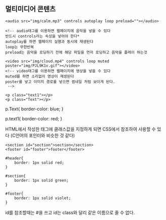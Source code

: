 ## 멀티미디어 콘텐츠

    <audio src="img/calm.mp3" controls autoplay loop preload=""></audio>
    
    <!-- audio태그를 이용하면 웹페이지에 음악을 넣을 수 있다
	반드시 controls라는 속성을 넣어야 한다*
	autoplay를 하면 웹페이지 실행과 동시에 재생된다
	loop는 무한반복
	preload는 음악을 로딩하기 전에 해당 파일을 먼저 로딩하고 음악을 플레이 하는것

    <video src="img/cloud.mp4" controls loop muted poster="img/PJL9K1v.gif"></video>
    <!-- video태그를 이용하면 웹페이지에 영상을 넣을 수 있다
	muted를 하면 소리없이 영상이 재생된다
	poster를 넣고 이미지 경로를 넣으면 썸네일 처럼 보이게 된다.
	 -->

    <p class="text1"></p>
    <p class="Text"></p>

p.Text{
    border-color: blue;
}

p.text1{
    border-color: red;
}


HTML에서 작성한 태그에 클래스값을 지정하게 되면 CSS에서 참조하여 사용할 수 있다
(C언어의 포인터와 비슷한 것 같다)
	

```<header id="header">header</header>
<section id="section">section</section>
<footer id="footer">footer</footer>

#header{
    border: 1px solid red;
}

#section{
    border: 1px solid green;
}

#footer{
    border: 1px solid violet;
}
```
id를 참조할때는 #을 쓰고 id는 class와 달리 같은 이름으로 줄 수 없다.
